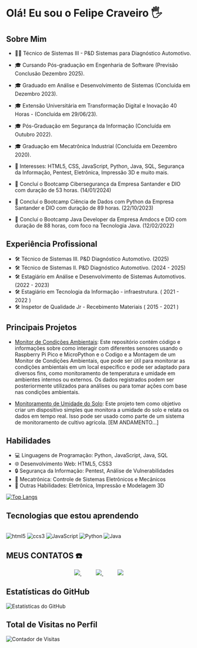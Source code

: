 # Olá! Eu sou o Felipe Craveiro 🖐️

## Sobre Mim
- 👨‍💻 Técnico de Sistemas III - P&D Sistemas para Diagnóstico Automotivo.
- 🎓 Cursando Pós-graduação em Engenharia de Software (Previsão Conclusão Dezembro 2025).
- 🎓 Graduado em Análise e Desenvolvimento de Sistemas (Concluída em Dezembro 2023).
- 🎓 Extensão Universitária em Transformação Digital e Inovação 40 Horas - (Concluída em 29/06/23).
- 🎓 Pós-Graduação em Segurança da Informação (Concluída em Outubro 2022).
- 🎓 Graduação em Mecatrônica Industrial (Concluída em Dezembro 2020).

- 🌟 Interesses: HTML5, CSS, JavaScript, Python, Java, SQL, Segurança da Informação, Pentest, Eletrônica, Impressão 3D e muito mais.

- 🚀 Concluí o Bootcamp Cibersegurança da Empresa Santander e DIO com duração de 53 horas. (14/01/2024)  
- 🚀 Concluí o Bootcamp Ciência de Dados com Python da Empresa Santander e DIO com duração de 89 horas. (22/10/2023)
- 🚀 Concluí o Bootcamp Java Developer da Empresa Amdocs e DIO com duração de 88 horas, com foco na Tecnologia Java. (12/02/2022)

## Experiência Profissional
- 🛠️ Técnico de Sistemas III. P&D Diagnóstico Automotivo. (2025)
- 🛠️ Técnico de Sistemas  II. P&D Diagnóstico Automotivo. (2024 - 2025)
- 🛠️ Estagiário em Análise e Desenvolvimento de Sistemas Automotivos. (2022 - 2023)
- 🛠️ Estagiário em Tecnologia da Informação - infraestrutura. ( 2021 - 2022 )
- 🛠️ Inspetor de Qualidade Jr - Recebimento Materiais ( 2015 - 2021 )

## Principais Projetos
- [Monitor de Condições Ambientais](https://github.com/flpcnc/Pi-Pico-Projects): Este repositório contém código e informações sobre como interagir com diferentes sensores usando o Raspberry Pi Pico e MicroPython e o Codigo e a Montagem de um Monitor de Condições Ambientais, que pode ser útil para monitorar as condições ambientais em um local específico e pode ser adaptado para diversos fins, como monitoramento de temperatura e umidade em ambientes internos ou externos. Os dados registrados podem ser posteriormente utilizados para análises ou para tomar ações com base nas condições ambientais.

- [Monitoramento de Umidade do Solo](https://github.com/flpcnc/Monitoramento-de-Umidade-do-Solo): Este projeto tem como objetivo criar um dispositivo simples que monitora a umidade do solo e relata os dados em tempo real. Isso pode ser usado como parte de um sistema de monitoramento de cultivo agrícola. [EM ANDAMENTO...]

## Habilidades
- 💻 Linguagens de Programação: Python, JavaScript, Java, SQL
- 🌐 Desenvolvimento Web: HTML5, CSS3
- 🔒 Segurança da Informação: Pentest, Análise de Vulnerabilidades
- 🤖 Mecatrônica: Controle de Sistemas Eletrônicos e Mecânicos
- 🌟 Outras Habilidades: Eletrônica, Impressão e Modelagem 3D

[![Top Langs](https://github-readme-stats.vercel.app/api/top-langs/?username=flpcnc&layout=compact)](https://github.com/anuraghazra/github-readme-stats)

## Tecnologias que estou aprendendo
<div style="display: inline_block"><br/> 
    <img aling=center alt=html5 src="https://img.shields.io/badge/HTML5-E34F26?style=for-the-badge&logo=html5&logoColor=white"> </img>
    <img aling=center alt=ccs3 src="https://img.shields.io/badge/CSS3-1572B6?style=for-the-badge&logo=css3&logoColor=white"> </img>
    <img aling=center alt=JavaScript src="https://img.shields.io/badge/JavaScript-F7DF1E?style=for-the-badge&logo=javascript&logoColor=black"> </img>
    <img aling=center alt=Python src="https://img.shields.io/badge/Python-14354C?style=for-the-badge&logo=python&logoColor=white"> </img>
    <img aling=center alt=Java src="https://img.shields.io/badge/Java-ED8B00?style=for-the-badge&logo=java&logoColor=white"> </img>
</div>

## MEUS CONTATOS ☎️
<p align="center">
    <a href="https://github.com/flpcnc">
        <img  src="https://img.shields.io/badge/GitHub-100000?style=for-the-badge&logo=github&logoColor=white&link=mailto:https://github.com/flpcnc">
    </a>
    &nbsp;&nbsp;&nbsp;&nbsp;&nbsp;&nbsp;&nbsp;&nbsp;&nbsp;
    <a href="mailto:felipe.c.n.craveiro@gmail.com">
        <img src="https://img.shields.io/badge/Gmail-D14836?&style=for-the-badge&logo=gmail&logoColor=white&link=mailto:felipe.c.n.craveiro@gmail.com">
    </a>
    &nbsp;&nbsp;&nbsp;&nbsp;&nbsp;&nbsp;&nbsp;&nbsp;&nbsp;
    <a href="https://www.linkedin.com/in/felipe-craveiro/">
        <img src="https://img.shields.io/badge/LinkedIn-%230077B5.svg?&style=for-the-badge&logo=linkedin&logoColor=white&link=mailto:https://www.linkedin.com/in/felipe-craveiro/">
    </a>
</p>

## Estatísticas do GitHub
![Estatísticas do GitHub](https://github-readme-stats.vercel.app/api?username=flpcnc&show_icons=true&theme=dracula)

## Total de Visitas no Perfil
![Contador de Visitas](https://web-production-profile-views.up.railway.app/count.svg?user=flpcnc&color=green&width=140&height=28)
